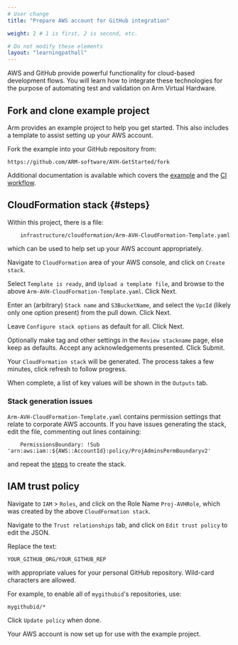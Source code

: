 ```yaml
---
# User change
title: "Prepare AWS account for GitHub integration"

weight: 2 # 1 is first, 2 is second, etc.

# Do not modify these elements
layout: "learningpathall"
---
```

AWS and GitHub provide powerful functionality for cloud-based development flows. You will learn how to integrate these technologies for the purpose of automating test and validation on Arm Virtual Hardware.

## Fork and clone example project

Arm provides an example project to help you get started. This also includes a template to assist setting up your AWS account.

Fork the example into your GitHub repository from:
```url
https://github.com/ARM-software/AVH-GetStarted/fork
```

Additional documentation is available which covers the [example](https://arm-software.github.io/AVH/main/examples/html/GetStarted.html) and the [CI workflow](https://arm-software.github.io/AVH/main/examples/html/GetStarted.html#GS_SetupCI).


## CloudFormation stack {#steps}

Within this project, there is a file:
```output
    infrastructure/cloudformation/Arm-AVH-CloudFormation-Template.yaml
```
which can be used to help set up your AWS account appropriately.

Navigate to `CloudFormation` area of your AWS console, and click on `Create stack`.

Select `Template is ready`, and `Upload a template file`, and browse to the above `Arm-AVH-CloudFormation-Template.yaml`. Click Next.

Enter an (arbitrary) `Stack name` and `S3BucketName`, and select the `VpcId` (likely only one option present) from the pull down. Click Next.

Leave `Configure stack options` as default for all. Click Next.

Optionally make tag and other settings in the `Review stackname` page, else keep as defaults. Accept any acknowledgements presented. Click Submit.

Your `CloudFormation stack` will be generated. The process takes a few minutes, click refresh to follow progress.

When complete, a list of key values will be shown in the `Outputs` tab. 

### Stack generation issues

`Arm-AVH-CloudFormation-Template.yaml` contains permission settings that relate to corporate AWS accounts. If you have issues generating the stack, edit the file, commenting out lines containing:
```
    PermissionsBoundary: !Sub 'arn:aws:iam::${AWS::AccountId}:policy/ProjAdminsPermBoundaryv2'
```
and repeat the [steps](#steps) to create the stack.

## IAM trust policy

Navigate to `IAM` > `Roles`, and click on the Role Name `Proj-AVHRole`, which was created by the above `CloudFormation stack`.

Navigate to the `Trust relationships` tab, and click on `Edit trust policy` to edit the JSON.

Replace the text:
```console
YOUR_GITHUB_ORG/YOUR_GITHUB_REP
```
with appropriate values for your personal GitHub repository. Wild-card characters are allowed.

For example, to enable all of `mygithubid`'s repositories, use:
```console
mygithubid/*
```
Click `Update policy` when done.

Your AWS account is now set up for use with the example project.
